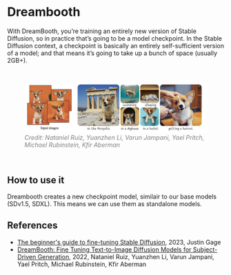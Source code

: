 # Dreambooth

With DreamBooth, you’re training an entirely new version of Stable Diffusion, so in practice that’s going to be a model checkpoint. In the Stable Diffusion context, a checkpoint is basically an entirely self-sufficient version of a model; and that means it’s going to take up a bunch of space (usually 2GB+).

<br>
<figure>
  <img src="../../assets/lecture/dreambooth.png" width="800px">
  <figcaption style="color:grey; font-style: italic;">Credit:  Nataniel Ruiz, Yuanzhen Li, Varun Jampani, Yael Pritch, Michael Rubinstein, Kfir Aberman</figcaption>
</figure>
<br>

## How to use it

Dreambooth creates a new checkpoint model, similair to our base models (SDv1.5, SDXL). This means we can use them as standalone models.

## References

- [The beginner's guide to fine-tuning Stable Diffusion](https://octoml.ai/blog/the-beginners-guide-to-fine-tuning-stable-diffusion/), 2023, Justin Gage
- [DreamBooth: Fine Tuning Text-to-Image Diffusion Models for Subject-Driven Generation](https://arxiv.org/abs/2208.12242), 2022, Nataniel Ruiz, Yuanzhen Li, Varun Jampani, Yael Pritch, Michael Rubinstein, Kfir Aberman
